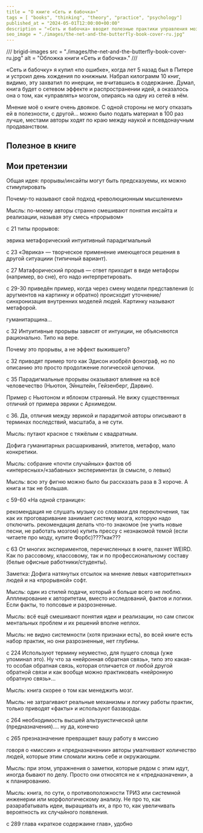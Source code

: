 ```yaml
---
title = "О книге «Сеть и бабочка»"
tags = [ "books", "thinking", "theory", "practice", "psychology"]
published_at = "2024-05-01T12:00:00+00:00"
description = "«Сеть и бабочка» вводит полезные практики управления мозгом, но воспринимать написанное надо через внутреннего критика."
seo_image = "./images/the-net-and-the-butterfly-book-cover-ru.jpg"
---
```


/// brigid-images
src = "./images/the-net-and-the-butterfly-book-cover-ru.jpg"
alt = "Обложка книги «Сеть и бабочка»."
///

«Сеть и бабочку» я купил «по ошибке», когда лет 5 назад был в Питере и устроил день хождения по книжным. Набрал килограмм 10 книг, видимо, эту захватил по инерции, не вчитавшись в содержание. Думал, книга будет о сетевом эффекте и распространении идей, а оказалось она о том, как «управлять» мозгом, опираясь на одну из сетей в нём.

Мнение моё о книге очень двоякое. С одной стороны не могу отказать ей в полезности, с другой… можно было подать материал в 100 раз лучше, местами авторы ходят по краю между наукой и псевдонаучным продаванством.

## Полезное в книге



## Мои претензии


Общая идея: прорывы/инсайты могут быть предсказуемы, их можно стимулировать

Почему-то называют свой подход «революционным мысшлением»

Мысль: по-моему авторы странно смешивают понятия инсайта и реализации, называя эту смесь «прорывом»


с 21 типы прорывов:

эврика
метафорический
интуитивный
парадигмальный

с 23 «Эврика» — творческое применение имеющегося решения в другой ситуациии (типичный вариант).

с 27 Матафорический прорыв — ответ приходит в виде метафоры (например, во сне), его надо интерпретировать.

с 29-30 приведён пример, когда через смену модели представления (с аругментов на картинку и обратно) происходит уточнение/синхронизация внутренних моделей людей. Картинку называют метафорой.

гуманитарщина…

с 32 Интуитивные прорывы зависят от интуиции, не объясняются рационально. Типо на вере.

Почему это прорывы, а не эффект выжившего?

с 32 приводят пример того как Эдисон изобрёл фонограф, но по описанию это просто продолжение логической цепочки.

с 35 Парадигмальные прорывы оказывают влияние на всё человечество (Ньютон, Эйнштейн, Гейзенберг, Дарвин).

Пример с Ньютоном и яблоком странный. Не вижу существенных отличий от примера эврики с Архимедом.

с 36. Да, отличия между эврикой и парадигмой авторы описывают в терминах последствий, масштаба, а не сути.

Мысль: путают красное с тяжёлым с квадратным.

Дофига гуманитарных расшаркиваний, эпитетов, метафор, мало конкретики.

Мысль: собрание «почти случайных» фактов об «интересных»/«забавных» экспериментах (в смысле, о левых)

Мысль: всю эту фигню можно было бы рассказать раза в 3 короче. А книга и так не большая.

с 59-60 «На одной странице»:

рекомендация не слушать музыку со словами для переключения, так как их проговаривание занимает систему мозга, которую надо отключить.
рекомендация делать что-то знакомое (не учить новые песни, не работать мозгом)
купить прессу с незнакомой темой (если читаете про моду, купите Форбс)????как???


с 63 От многих экспериментов, перечисленных в книге, пахнет WEIRD. Как по рассовому, классовому, так и по профессиональному составу (белые офисные работники/студенты).

Заметка: Дофига натянутых отсылок на мнение левых «авторитетных» людей и на «прорывной» софт.

Мысль: один из стилей подачи, который я больше всего не люблю. Апплеирование к авторитетам, вместо исследований, фактов и логики. Если факты, то попсовые и разрозненные.

Мысль: всё ещё смешивают понятия идеи и реализации, но сам список ментальных проблем и их решений вполне неплох.

Мысль: не видно системности (хотя признаки есть), во всей книге есть набор практик, но они разрозненные, нет глубины.

с 224 Используют термину неуместно, для пущего словца (уже упоминал это). Ну что за «нейронная обратная связь», типо это какая-то особая обратная связь, которая отличается от любой другой обратной связи и как вообще можно практиковать «нейронную обратную связь»…

Мысль: книга скорее о том как менеджить мозг.

Мысль: не затрагивают реальные механизмы и логику работы практик, только приводят «факты» и используют баззворды.

c 264 необходимость высшей альтруистической цели (предназначения)…. ну да, конечно

с 265 презназначение превращает вашу работу в миссию

говоря о «миссии» и «предназначении» авторы умалчивают количество людей, которые этим сломали жизнь себе и окружающим.

Мысль: при этом, упражнения о заметки, которые рядом с этим идут, иногда бывают по делу. Просто они относятся не к «предназначени», а к планированию.

Мысль: книга, по сути, о противоположности ТРИЗ или системной инженерии или морфологическому анализу. Не про то, как разарабатывать идеи, выращивать их, а про то, как увеличивать вероятность их случайного появления.

с 289 глава «краткое содержаине глав», удобно
